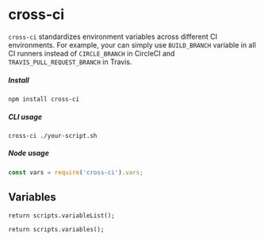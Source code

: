 # cross-ci

`cross-ci` standardizes environment variables across different CI environments. For example,
your can simply use `BUILD_BRANCH` variable in all CI runners instead of `CIRCLE_BRANCH` in
CircleCI and `TRAVIS_PULL_REQUEST_BRANCH` in Travis.

##### Install

```
npm install cross-ci
```

##### CLI usage

```
cross-ci ./your-script.sh
```

##### Node usage

```js
const vars = require('cross-ci').vars;
```


## Variables

```mmd
return scripts.variableList();
```

```mmd
return scripts.variables();
```
